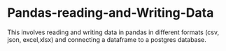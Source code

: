 # Pandas-reading-and-Writing-Data
This involves reading and writing data in pandas in different formats (csv, json, excel,xlsx) and connecting a dataframe to a postgres database.
